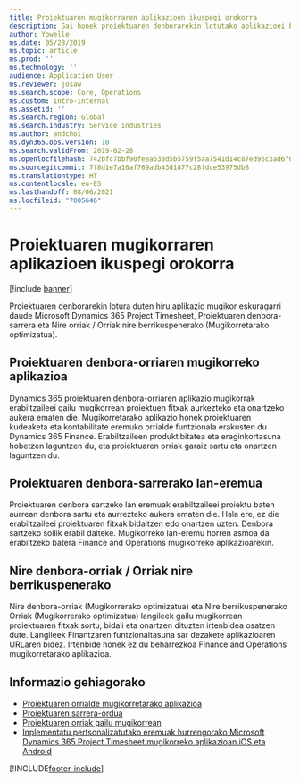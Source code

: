```yaml
---
title: Proiektuaren mugikorraren aplikazioen ikuspegi orokorra
description: Gai honek proiektuaren denborarekin lotutako aplikazioei buruzko informazio orokorra eskaintzen du Microsoft Dynamics 365 Project Timesheet, Proiektuaren denbora sarrera eta gailu mugikorrean eskuragarri dauden Nire ordutegiak / Orriak.
author: Yowelle
ms.date: 05/28/2019
ms.topic: article
ms.prod: ''
ms.technology: ''
audience: Application User
ms.reviewer: josaw
ms.search.scope: Core, Operations
ms.custom: intro-internal
ms.assetid: ''
ms.search.region: Global
ms.search.industry: Service industries
ms.author: andchoi
ms.dyn365.ops.version: 10
ms.search.validFrom: 2019-02-28
ms.openlocfilehash: 742bfc7bbf90feea638d5b5759f5aa7541d14c87ed96c3ad6f074684696e0c73
ms.sourcegitcommit: 7f8d1e7a16af769adb43d1877c28fdce53975db8
ms.translationtype: HT
ms.contentlocale: eu-ES
ms.lasthandoff: 08/06/2021
ms.locfileid: "7005646"
---
```

# <a name="project-mobile-applications-overview"></a>Proiektuaren mugikorraren aplikazioen ikuspegi orokorra

[!include [banner](../includes/banner.md)]

Proiektuaren denborarekin lotura duten hiru aplikazio mugikor eskuragarri daude Microsoft Dynamics 365 Project Timesheet, Proiektuaren denbora-sarrera eta Nire orriak / Orriak nire berrikuspenerako (Mugikorretarako optimizatua).

## <a name="project-timesheet-mobile-app"></a>Proiektuaren denbora-orriaren mugikorreko aplikazioa

Dynamics 365 proiektuaren denbora-orriaren aplikazio mugikorrak erabiltzaileei gailu mugikorrean proiektuen fitxak aurkezteko eta onartzeko aukera ematen die. Mugikorretarako aplikazio honek proiektuaren kudeaketa eta kontabilitate eremuko orrialde funtzionala erakusten du Dynamics 365 Finance. Erabiltzaileen produktibitatea eta eraginkortasuna hobetzen laguntzen du, eta proiektuaren orriak garaiz sartu eta onartzen laguntzen du.

## <a name="project-time-entry-workspace"></a>Proiektuaren denbora-sarrerako lan-eremua

Proiektuaren denbora sartzeko lan eremuak erabiltzaileei proiektu baten aurrean denbora sartu eta aurrezteko aukera ematen die. Hala ere, ez die erabiltzaileei proiektuaren fitxak bidaltzen edo onartzen uzten. Denbora sartzeko soilik erabil daiteke. Mugikorreko lan-eremu horren asmoa da erabiltzeko batera Finance and Operations mugikorreko aplikazioarekin.

## <a name="my-timesheetstimesheets-for-my-review"></a>Nire denbora-orriak / Orriak nire berrikuspenerako

Nire denbora-orriak (Mugikorrerako optimizatua) eta Nire berrikuspenerako Orriak (Mugikorrerako optimizatua) langileek gailu mugikorrean proiektuaren fitxak sortu, bidali eta onartzen dituzten irtenbidea osatzen dute. Langileek Finantzaren funtzionaltasuna sar dezakete aplikazioaren URLaren bidez. Irtenbide honek ez du beharrezkoa Finance and Operations mugikorretarako aplikazioa.

## <a name="for-more-information"></a>Informazio gehiagorako

- [Proiektuaren orrialde mugikorretarako aplikazioa](project-timesheet.md)
- [Proiektuaren sarrera-ordua]( project-time-entry-mobile-workspace.md)
- [Proiektuaren orriak gailu mugikorrean](Mobile-timesheets.md)
- [Inplementatu pertsonalizatutako eremuak hurrengorako Microsoft Dynamics 365 Project Timesheet mugikorreko aplikazioan iOS eta Android](custom-fields-mobile.md)


[!INCLUDE[footer-include](../includes/footer-banner.md)]